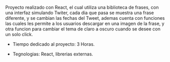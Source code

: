 Proyecto realizado con React, el cual utiliza una biblioteca de frases, con una interfaz simulando Twiter, cada dia que pasa se muestra una frase diferente, y se cambian las fechas del Tweet, ademas cuenta con funciones las cuales les permite a los usuarios descargar en una imagen de la frase, y otra funcion para cambiar el tema de claro a oscuro cuando se desee con un solo click.

- Tiempo dedicado al proyecto: 3 Horas.

- Tegnologias: React, librerias externas.